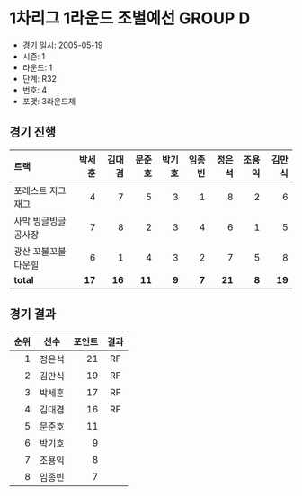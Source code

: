 # 1차리그 1라운드 조별예선 GROUP D

- 경기 일시: 2005-05-19
- 시즌: 1
- 라운드: 1
- 단계: R32
- 번호: 4
- 포맷: 3라운드제





## 경기 진행

| 트랙 | 박세훈 | 김대겸 | 문준호 | 박기호 | 임종빈 | 정은석 | 조용익 | 김만식 |
|:---|---:|---:|---:|---:|---:|---:|---:|---:|
| 포레스트 지그재그 | 4 | 7 | 5 | 3 | 1 | 8 | 2 | 6 |
| 사막 빙글빙글 공사장 | 7 | 8 | 2 | 3 | 4 | 6 | 1 | 5 |
| 광산 꼬불꼬불 다운힐 | 6 | 1 | 4 | 3 | 2 | 7 | 5 | 8 |
| __total__ | __17__ | __16__ | __11__ | __9__ | __7__ | __21__ | __8__ | __19__ |




## 경기 결과

| 순위 | 선수 | 포인트 | 결과 |
|---:|:---:|---:|:---:|
| 1 | 정은석 | 21 | RF |
| 2 | 김만식 | 19 | RF |
| 3 | 박세훈 | 17 | RF |
| 4 | 김대겸 | 16 | RF |
| 5 | 문준호 | 11 |  |
| 6 | 박기호 | 9 |  |
| 7 | 조용익 | 8 |  |
| 8 | 임종빈 | 7 |  |

